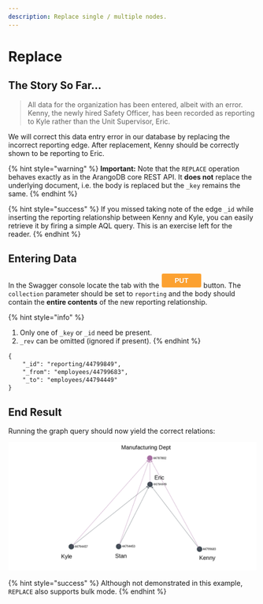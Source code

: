 ```yaml
---
description: Replace single / multiple nodes.
---
```


# Replace

## The Story So Far...

> All data for the organization has been entered, albeit with an error. Kenny, the newly hired Safety Officer, has been recorded as reporting to Kyle rather than the Unit Supervisor, Eric.

We will correct this data entry error in our database by replacing the incorrect reporting edge. After replacement, Kenny should be correctly shown to be reporting to Eric.

{% hint style="warning" %}
**Important:** Note that the `REPLACE` operation behaves exactly as in the ArangoDB core REST API. It **does not** replace the underlying document, i.e. the body is replaced but the `_key` remains the same.
{% endhint %}

{% hint style="success" %}
If you missed taking note of the edge `_id` while inserting the reporting relationship between Kenny and Kyle, you can easily retrieve it by firing a simple AQL query. This is an exercise left for the reader.
{% endhint %}

## Entering Data

In the Swagger console locate the tab with the ![](../../../.gitbook/assets/image%20%283%29.png) button. The `collection` parameter should be set to `reporting` and the body should contain the **entire contents** of the new reporting relationship.

{% hint style="info" %}
1. Only one of `_key` or `_id` need be present.
2. `_rev` can be omitted \(ignored if present\).
{% endhint %}

```text
{
    "_id": "reporting/44799849",
    "_from": "employees/44799683",
    "_to": "employees/44794449"
}
```

## End Result

Running the graph query should now yield the correct relations:

![Kenny is now correctly shown to be reporting to Eric.](../../../.gitbook/assets/examples-replace.png)

{% hint style="success" %}
Although not demonstrated in this example, `REPLACE` also supports bulk mode.
{% endhint %}

